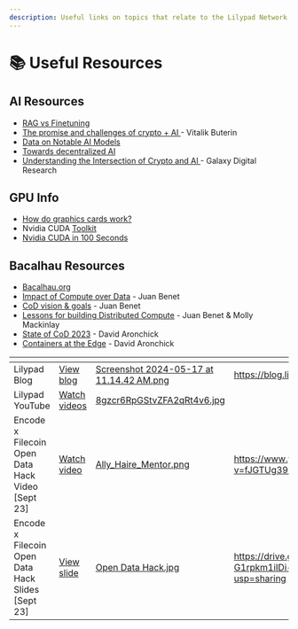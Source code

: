 ```yaml
---
description: Useful links on topics that relate to the Lilypad Network
---
```


# 📚 Useful Resources

## AI Resources

* [RAG vs Finetuning](https://www.rungalileo.io/blog/optimizing-llm-performance-rag-vs-finetune-vs-both)
* [The promise and challenges of crypto + AI ](https://vitalik.eth.limo/general/2024/01/30/cryptoai.html)- Vitalik Buterin&#x20;
* [Data on Notable AI Models](https://epoch.ai/data/notable-ai-models)
* [Towards decentralized AI](https://www.firstbatch.xyz/blog/towards-decentralized-ai-part-1-data-collection)
* [Understanding the Intersection of Crypto and AI ](https://www.galaxy.com/insights/research/understanding-intersection-crypto-ai/)- Galaxy Digital Research

## GPU Info

* [How do graphics cards work?](https://www.youtube.com/watch?v=h9Z4oGN89MU)
* Nvidia CUDA [Toolkit](https://developer.nvidia.com/cuda-toolkit)
* [Nvidia CUDA in 100 Seconds](https://www.youtube.com/watch?v=pPStdjuYzSI)

## Bacalhau Resources

* [Bacalhau.org](https://www.bacalhau.org/)
* [Impact of Compute over Data](https://www.youtube.com/watch?v=jSzb7q00_0c) - Juan Benet
* [CoD vision & goals](https://www.youtube.com/watch?v=-d4iJm-RbyA) - Juan Benet
* [Lessons for building Distributed Compute](https://www.youtube.com/watch?v=GHGYHuIboy4) - Juan Benet & Molly Mackinlay
* [State of CoD 2023](https://www.youtube.com/watch?v=w-cRNst68L0) - David Aronchick
* [Containers at the Edge](https://softwareengineeringdaily.com/2024/08/22/containers-at-the-edge-with-david-aronchick/) - David Aronchick&#x20;

<table data-view="cards"><thead><tr><th></th><th></th><th data-hidden data-card-cover data-type="files"></th><th data-hidden data-card-target data-type="content-ref"></th></tr></thead><tbody><tr><td>Lilypad Blog</td><td><a href="https://blog.lilypadnetwork.org/">View blog</a></td><td><a href=".gitbook/assets/Screenshot 2024-05-17 at 11.14.42 AM.png">Screenshot 2024-05-17 at 11.14.42 AM.png</a></td><td><a href="https://blog.lilypadnetwork.org/">https://blog.lilypadnetwork.org/</a></td></tr><tr><td>Lilypad YouTube</td><td><a href="https://www.youtube.com/@lilypadnetwork">Watch videos</a></td><td><a href=".gitbook/assets/8gzcr6RpGStvZFA2qRt4v6.jpg">8gzcr6RpGStvZFA2qRt4v6.jpg</a></td><td></td></tr><tr><td>Encode x Filecoin Open Data Hack Video [Sept 23]</td><td><a href="https://www.youtube.com/watch?v=fJGTUg39n-0">Watch video</a></td><td><a href=".gitbook/assets/Ally_Haire_Mentor.png">Ally_Haire_Mentor.png</a></td><td><a href="https://www.youtube.com/watch?v=fJGTUg39n-0">https://www.youtube.com/watch?v=fJGTUg39n-0</a></td></tr><tr><td>Encode x Filecoin Open Data Hack Slides [Sept 23]</td><td><a href="https://drive.google.com/file/d/15Mk06cL-G1rpkm1iIDi-zJe0DgqBUzeQ/view?usp=sharing">View slide</a></td><td><a href=".gitbook/assets/Open Data Hack.jpg">Open Data Hack.jpg</a></td><td><a href="https://drive.google.com/file/d/15Mk06cL-G1rpkm1iIDi-zJe0DgqBUzeQ/view?usp=sharing">https://drive.google.com/file/d/15Mk06cL-G1rpkm1iIDi-zJe0DgqBUzeQ/view?usp=sharing</a></td></tr></tbody></table>
